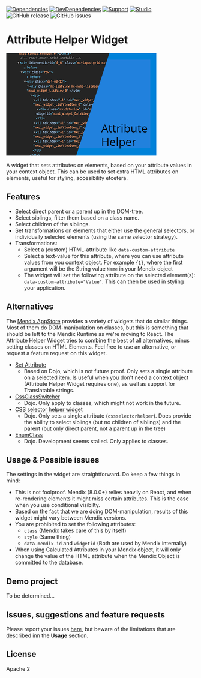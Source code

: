 [![Dependencies](https://david-dm.org/JelteMX/mendix-attribute-helper-widget.svg)]([https://david-dm.org/JelteMX/mendix-attribute-helper-widget](https://david-dm.org/JelteMX/mendix-attribute-helper-widget))
[![DevDependencies](https://david-dm.org/JelteMX/mendix-attribute-helper-widget/dev-status.svg)]([https://david-dm.org/JelteMX/mendix-attribute-helper-widget?type=dev](https://david-dm.org/JelteMX/mendix-attribute-helper-widget?type=dev))
[![Support](https://img.shields.io/badge/Support-Community%20(no%20active%20support)-orange.svg)](https://docs.mendix.com/developerportal/app-store/app-store-content-support)
[![Studio](https://img.shields.io/badge/Studio%20version-8.0%2B-blue.svg)](https://appstore.home.mendix.com/link/modeler/)
![GitHub release](https://img.shields.io/github/release/JelteMX/mendix-attribute-helper-widget)
![GitHub issues](https://img.shields.io/github/issues/JelteMX/mendix-attribute-helper-widget)

# Attribute Helper Widget

![AppStore](/assets/AppstoreIcon.png)

A widget that sets attributes on elements, based on your attribute values in your context object. This can be used to set extra HTML attributes on elements, useful for styling, accesibility etcetera.

## Features

- Select direct parent or a parent up in the DOM-tree.
- Select siblings, filter them based on a class name.
- Select children of the siblings.
- Set transformations on elements that either use the general selectors, or individually selected elements (using the same selector strategy).
- Transformations:
    - Select a (custom) HTML-attribute like `data-custom-attribute`
    - Select a text-value for this attribute, where you can use attribute values from you context object. For example `{1}`, where the first argument will be the String value `Name` in your Mendix object
    - The widget will set the following attribute on the selected element(s): `data-custom-attribute="Value"`. This can then be used in styling your application.

## Alternatives

The [Mendix AppStore](https://appstore.home.mendix.com/) provides a variety of widgets that do similar things. Most of them do DOM-manipulation on classes, but this is something that should be left to the Mendix Runtime as we're moving to React. The Attribute Helper Widget tries to combine the best of all alternatives, minus setting classes on HTML Elements. Feel free to use an alternative, or request a feature request on this widget.

- [Set Attribute](https://appstore.home.mendix.com/link/app/5958/)
    - Based on Dojo, which is not future proof. Only sets a single attribute on a selected item. Is useful when you don't need a context object (Attribute Helper Widget requires one), as well as support for Translatable strings.
- [CssClassSwitcher](https://appstore.home.mendix.com/link/app/109716/)
    - Dojo. Only apply to classes, which might not work in the future.
- [CSS selector helper widget](https://appstore.home.mendix.com/link/app/35039/)
    - Dojo. Only sets a single attribute (`cssselectorhelper`). Does provide the ability to select siblings (but no children of siblings) and the parent (but only direct parent, not a parent up in the tree)
- [EnumClass](https://appstore.home.mendix.com/link/app/2641/)
    - Dojo. Development seems stalled. Only applies to classes.

## Usage & Possible issues

The settings in the widget are straightforward. Do keep a few things in mind:

- This is not foolproof. Mendix (8.0.0+) relies heavily on React, and when re-rendering elements it might miss certain attributes. This is the case when you use conditional visibilty.
- Based on the fact that we are doing DOM-manipulation, results of this widget might vary between Mendix versions.
- You are prohibited to set the following attributes:
    - `class` (Mendix takes care of this by itself)
    - `style` (Same thing)
    - `data-mendix-id` and `widgetid` (Both are used by Mendix internally)
- When using Calculated Attributes in your Mendix object, it will only change the value of the HTML attribute when the Mendix Object is committed to the database.

## Demo project

To be determined...

## Issues, suggestions and feature requests

Please report your issues [here](https://github.com/JelteMX/mendix-attribute-helper-widget), but beware of the limitations that are described inn the **Usage** section.

## License

Apache 2
